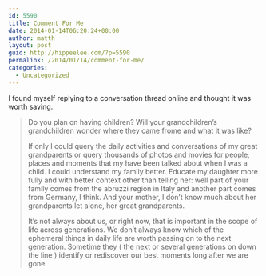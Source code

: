 ```yaml
---
id: 5590
title: Comment For Me
date: 2014-01-14T06:20:24+00:00
author: matth
layout: post
guid: http://hippeelee.com/?p=5590
permalink: /2014/01/14/comment-for-me/
categories:
  - Uncategorized
---
```

I found myself replying to a conversation thread online and thought it was worth saving. 

> Do you plan on having children? Will your grandchildren&#8217;s grandchildren wonder where they came frome and what it was like?
> 
> If only I could query the daily activities and conversations of my great grandparents or query thousands of photos and movies for people, places and moments that my have been talked about when I was a child. I could understand my family better. Educate my daughter more fully and with better context other than telling her: well part of your family comes from the abruzzi region in Italy and another part comes from Germany, I think. And your mother, I don&#8217;t know much about her grandparents let alone, her great grandparents.
> 
> It&#8217;s not always about us, or right now, that is important in the scope of life across generations. We don&#8217;t always know which of the ephemeral things in daily life are worth passing on to the next generation. Sometime they ( the next or several generations on down the line ) identify or rediscover our best moments long after we are gone.